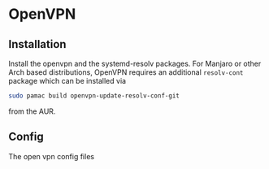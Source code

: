 # OpenVPN

## Installation

Install the openvpn and the systemd-resolv packages.
For Manjaro or other Arch based distributions, OpenVPN requires an additional
`resolv-cont` package which can be installed via

```sh
sudo pamac build openvpn-update-resolv-conf-git
```

from the AUR.

## Config

The open vpn config files 
